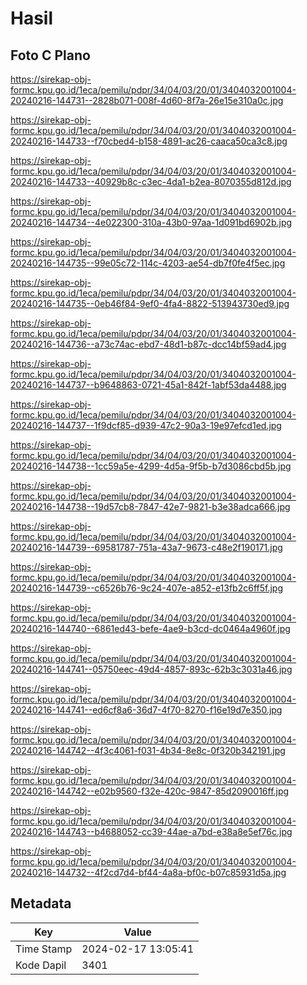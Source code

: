 # Hasil

## Foto C Plano

https://sirekap-obj-formc.kpu.go.id/1eca/pemilu/pdpr/34/04/03/20/01/3404032001004-20240216-144731--2828b071-008f-4d60-8f7a-26e15e310a0c.jpg

https://sirekap-obj-formc.kpu.go.id/1eca/pemilu/pdpr/34/04/03/20/01/3404032001004-20240216-144733--f70cbed4-b158-4891-ac26-caaca50ca3c8.jpg

https://sirekap-obj-formc.kpu.go.id/1eca/pemilu/pdpr/34/04/03/20/01/3404032001004-20240216-144733--40929b8c-c3ec-4da1-b2ea-8070355d812d.jpg

https://sirekap-obj-formc.kpu.go.id/1eca/pemilu/pdpr/34/04/03/20/01/3404032001004-20240216-144734--4e022300-310a-43b0-97aa-1d091bd6902b.jpg

https://sirekap-obj-formc.kpu.go.id/1eca/pemilu/pdpr/34/04/03/20/01/3404032001004-20240216-144735--99e05c72-114c-4203-ae54-db7f0fe4f5ec.jpg

https://sirekap-obj-formc.kpu.go.id/1eca/pemilu/pdpr/34/04/03/20/01/3404032001004-20240216-144735--0eb46f84-9ef0-4fa4-8822-513943730ed9.jpg

https://sirekap-obj-formc.kpu.go.id/1eca/pemilu/pdpr/34/04/03/20/01/3404032001004-20240216-144736--a73c74ac-ebd7-48d1-b87c-dcc14bf59ad4.jpg

https://sirekap-obj-formc.kpu.go.id/1eca/pemilu/pdpr/34/04/03/20/01/3404032001004-20240216-144737--b9648863-0721-45a1-842f-1abf53da4488.jpg

https://sirekap-obj-formc.kpu.go.id/1eca/pemilu/pdpr/34/04/03/20/01/3404032001004-20240216-144737--1f9dcf85-d939-47c2-90a3-19e97efcd1ed.jpg

https://sirekap-obj-formc.kpu.go.id/1eca/pemilu/pdpr/34/04/03/20/01/3404032001004-20240216-144738--1cc59a5e-4299-4d5a-9f5b-b7d3086cbd5b.jpg

https://sirekap-obj-formc.kpu.go.id/1eca/pemilu/pdpr/34/04/03/20/01/3404032001004-20240216-144738--19d57cb8-7847-42e7-9821-b3e38adca666.jpg

https://sirekap-obj-formc.kpu.go.id/1eca/pemilu/pdpr/34/04/03/20/01/3404032001004-20240216-144739--69581787-751a-43a7-9673-c48e2f190171.jpg

https://sirekap-obj-formc.kpu.go.id/1eca/pemilu/pdpr/34/04/03/20/01/3404032001004-20240216-144739--c6526b76-9c24-407e-a852-e13fb2c6ff5f.jpg

https://sirekap-obj-formc.kpu.go.id/1eca/pemilu/pdpr/34/04/03/20/01/3404032001004-20240216-144740--6861ed43-befe-4ae9-b3cd-dc0464a4960f.jpg

https://sirekap-obj-formc.kpu.go.id/1eca/pemilu/pdpr/34/04/03/20/01/3404032001004-20240216-144741--05750eec-49d4-4857-893c-62b3c3031a46.jpg

https://sirekap-obj-formc.kpu.go.id/1eca/pemilu/pdpr/34/04/03/20/01/3404032001004-20240216-144741--ed6cf8a6-36d7-4f70-8270-f16e19d7e350.jpg

https://sirekap-obj-formc.kpu.go.id/1eca/pemilu/pdpr/34/04/03/20/01/3404032001004-20240216-144742--4f3c4061-f031-4b34-8e8c-0f320b342191.jpg

https://sirekap-obj-formc.kpu.go.id/1eca/pemilu/pdpr/34/04/03/20/01/3404032001004-20240216-144742--e02b9560-f32e-420c-9847-85d2090016ff.jpg

https://sirekap-obj-formc.kpu.go.id/1eca/pemilu/pdpr/34/04/03/20/01/3404032001004-20240216-144743--b4688052-cc39-44ae-a7bd-e38a8e5ef76c.jpg

https://sirekap-obj-formc.kpu.go.id/1eca/pemilu/pdpr/34/04/03/20/01/3404032001004-20240216-144732--4f2cd7d4-bf44-4a8a-bf0c-b07c85931d5a.jpg


## Metadata

| Key        | Value               |
| ---------- | ------------------- |
| Time Stamp | 2024-02-17 13:05:41 |
| Kode Dapil | 3401                |




